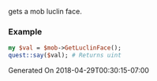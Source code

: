 gets a mob luclin face.
### Example

```perl
my $val = $mob->GetLuclinFace();
quest::say($val); # Returns uint
```


Generated On 2018-04-29T00:30:15-07:00